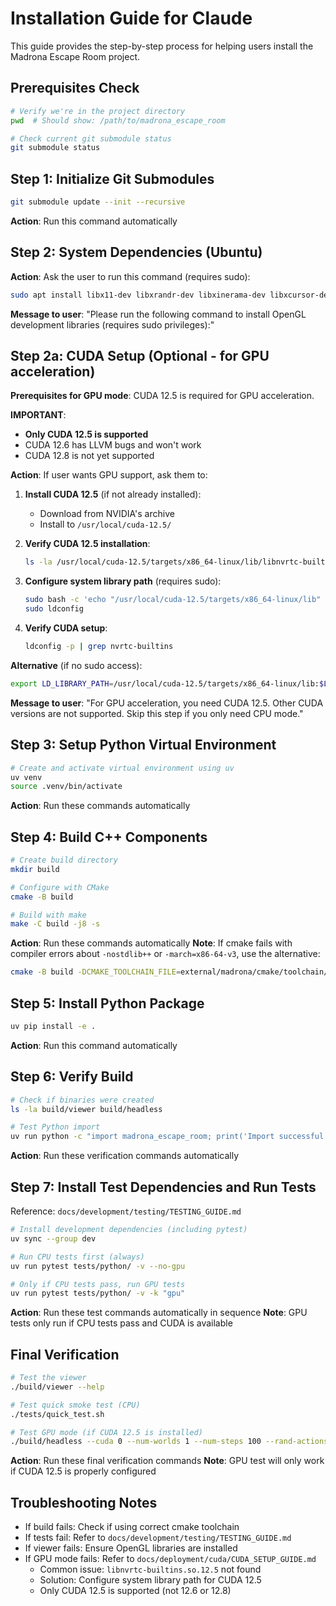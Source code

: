 # Installation Guide for Claude

This guide provides the step-by-step process for helping users install the Madrona Escape Room project.

## Prerequisites Check
```bash
# Verify we're in the project directory
pwd  # Should show: /path/to/madrona_escape_room

# Check current git submodule status
git submodule status
```

## Step 1: Initialize Git Submodules
```bash
git submodule update --init --recursive
```
**Action**: Run this command automatically

## Step 2: System Dependencies (Ubuntu)
**Action**: Ask the user to run this command (requires sudo):
```bash
sudo apt install libx11-dev libxrandr-dev libxinerama-dev libxcursor-dev libxi-dev mesa-common-dev
```
**Message to user**: "Please run the following command to install OpenGL development libraries (requires sudo privileges):"

## Step 2a: CUDA Setup (Optional - for GPU acceleration)
**Prerequisites for GPU mode**: CUDA 12.5 is required for GPU acceleration.

**IMPORTANT**: 
- **Only CUDA 12.5 is supported**
- CUDA 12.6 has LLVM bugs and won't work
- CUDA 12.8 is not yet supported

**Action**: If user wants GPU support, ask them to:

1. **Install CUDA 12.5** (if not already installed):
   - Download from NVIDIA's archive
   - Install to `/usr/local/cuda-12.5/`

2. **Verify CUDA 12.5 installation**:
   ```bash
   ls -la /usr/local/cuda-12.5/targets/x86_64-linux/lib/libnvrtc-builtins*
   ```

3. **Configure system library path** (requires sudo):
   ```bash
   sudo bash -c 'echo "/usr/local/cuda-12.5/targets/x86_64-linux/lib" > /etc/ld.so.conf.d/cuda-12-5.conf'
   sudo ldconfig
   ```

4. **Verify CUDA setup**:
   ```bash
   ldconfig -p | grep nvrtc-builtins
   ```

**Alternative** (if no sudo access):
```bash
export LD_LIBRARY_PATH=/usr/local/cuda-12.5/targets/x86_64-linux/lib:$LD_LIBRARY_PATH
```

**Message to user**: "For GPU acceleration, you need CUDA 12.5. Other CUDA versions are not supported. Skip this step if you only need CPU mode."

## Step 3: Setup Python Virtual Environment
```bash
# Create and activate virtual environment using uv
uv venv
source .venv/bin/activate
```
**Action**: Run these commands automatically

## Step 4: Build C++ Components
```bash
# Create build directory
mkdir build

# Configure with CMake
cmake -B build

# Build with make
make -C build -j8 -s
```
**Action**: Run these commands automatically
**Note**: If cmake fails with compiler errors about `-nostdlib++` or `-march=x86-64-v3`, use the alternative:
```bash
cmake -B build -DCMAKE_TOOLCHAIN_FILE=external/madrona/cmake/toolchain/madrona-toolchain.cmake
```

## Step 5: Install Python Package
```bash
uv pip install -e .
```
**Action**: Run this command automatically

## Step 6: Verify Build
```bash
# Check if binaries were created
ls -la build/viewer build/headless

# Test Python import
uv run python -c "import madrona_escape_room; print('Import successful')"
```
**Action**: Run these verification commands automatically

## Step 7: Install Test Dependencies and Run Tests
Reference: `docs/development/testing/TESTING_GUIDE.md`

```bash
# Install development dependencies (including pytest)
uv sync --group dev

# Run CPU tests first (always)
uv run pytest tests/python/ -v --no-gpu

# Only if CPU tests pass, run GPU tests
uv run pytest tests/python/ -v -k "gpu"
```
**Action**: Run these test commands automatically in sequence
**Note**: GPU tests only run if CPU tests pass and CUDA is available

## Final Verification
```bash
# Test the viewer
./build/viewer --help

# Test quick smoke test (CPU)
./tests/quick_test.sh

# Test GPU mode (if CUDA 12.5 is installed)
./build/headless --cuda 0 --num-worlds 1 --num-steps 100 --rand-actions
```
**Action**: Run these final verification commands
**Note**: GPU test will only work if CUDA 12.5 is properly configured

## Troubleshooting Notes
- If build fails: Check if using correct cmake toolchain
- If tests fail: Refer to `docs/development/testing/TESTING_GUIDE.md`
- If viewer fails: Ensure OpenGL libraries are installed
- If GPU mode fails: Refer to `docs/deployment/cuda/CUDA_SETUP_GUIDE.md`
  - Common issue: `libnvrtc-builtins.so.12.5` not found
  - Solution: Configure system library path for CUDA 12.5
  - Only CUDA 12.5 is supported (not 12.6 or 12.8)
